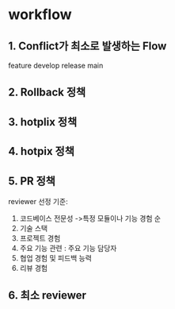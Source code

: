 # workflow

## 1. Conflict가 최소로 발생하는 Flow
feature develop release main

## 2. Rollback 정책


## 3. hotplix 정책


## 4. hotpix 정책


## 5. PR 정책
reviewer 선정 기준:
1. 코드베이스 전문성 ->특정 모듈이나 기능 경험 순
2. 기술 스택
3. 프로젝트 경험
4. 주요 기능 관련 : 주요 기능 담당자
5. 협업 경험 및 피드백 능력
6. 리뷰 경험

## 6. 최소 reviewer 

